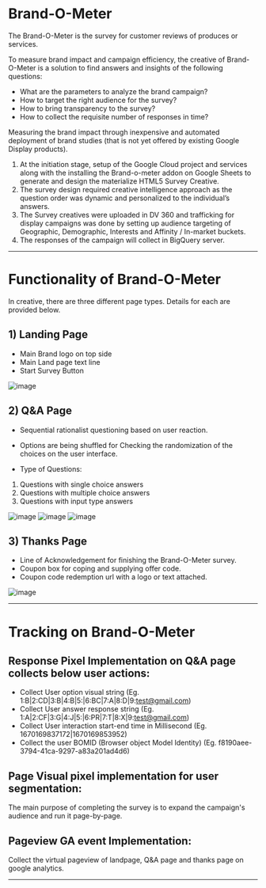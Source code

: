 # Brand-O-Meter

The Brand-O-Meter is the survey for customer reviews of produces or services. 

To measure brand impact and campaign efficiency, the creative of Brand-O-Meter is a solution to find answers and insights of the following questions:
- What are the parameters to analyze the brand campaign?
- How to target the right audience for the survey?
- How to bring transparency to the survey?
- How to collect the requisite number of responses in time?

Measuring the brand impact through inexpensive and automated deployment of brand studies (that is not yet offered by existing Google Display products).

1. At the initiation stage, setup of the Google Cloud project and services along with the installing the Brand-o-meter addon on Google Sheets to generate and design the materialize HTML5 Survey Creative.
2. The survey design required creative intelligence approach as the question order was dynamic and personalized to the individual’s answers.
3. The Survey creatives were uploaded in DV 360 and trafficking for display campaigns was done by setting up audience targeting of Geographic, Demographic, Interests and Affinity / In-market buckets.
4. The responses of the campaign will collect in BigQuery server. 
---

# Functionality of Brand-O-Meter

In creative, there are three different page types. Details for each are provided below.

## 1) Landing Page

- Main Brand logo on top side 
- Main Land page text line 
- Start Survey Button

![image](https://user-images.githubusercontent.com/101398238/205506663-bab4b474-1b60-45b9-975e-1310adcab05c.png)


## 2) Q&A Page

- Sequential rationalist questioning based on user reaction.
- Options are being shuffled for Checking the randomization of the choices on the user interface.

- Type of Questions:
1. Questions with single choice answers
2. Questions with multiple choice answers
3. Questions with input type answers 

![image](https://user-images.githubusercontent.com/101398238/205506749-4f5a2fce-3c9a-4d1f-9057-9844d415a9cc.png)  ![image](https://user-images.githubusercontent.com/101398238/205506808-3baf260d-0695-4044-a0c0-ae3197258cc4.png)  ![image](https://user-images.githubusercontent.com/101398238/205506874-d6bda59d-cda3-4b30-843e-48d562607b08.png)

## 3) Thanks Page

- Line of Acknowledgement for finishing the Brand-O-Meter survey.
- Coupon box for coping and supplying offer code.
- Coupon code redemption url with a logo or text attached.

![image](https://user-images.githubusercontent.com/101398238/205506387-9a5d4ba3-7b38-42b6-bba3-5fe073222d87.png)

---

# Tracking on Brand-O-Meter

## Response Pixel Implementation on Q&A page collects below user actions:	
- Collect User option visual string (Eg. 1:B|2:CD|3:B|4:B|5:|6:BC|7:A|8:D|9:test@gmail.com)
- Collect User answer response string (Eg. 1:A|2:CF|3:G|4:J|5:|6:PR|7:T|8:X|9:test@gmail.com)
- Collect User interaction start-end time in Millisecond (Eg. 1670169837172|1670169853952)
- Collect  the user BOMID (Browser object Model Identity) (Eg. f8190aee-3794-41ca-9297-a83a201ad4d6)

## Page Visual pixel implementation for user segmentation:
The main purpose of completing the survey is to expand the campaign's audience and run it page-by-page.

## Pageview GA event Implementation: 
Collect the virtual pageview of landpage, Q&A page and thanks page on google analytics. 

---

